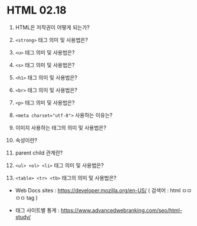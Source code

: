 # HTML												02.18

1. HTML은 저작권이 어떻게 되는가?
2. `<strong>` 태그 의미 및 사용법은?
3. `<u>` 태그 의미 및 사용법은?


4. `<s>` 태그 의미 및 사용법은?
5. `<h1>` 태그 의미 및 사용법은?
6. `<br>` 태그 의미 및 사용법은?
7. `<p>` 태그 의미 및 사용법은?
8. `<meta charset="utf-8">` 사용하는 이유는?
9. 이미지 사용하는 태그의 의미 및 사용법은?
10. 속성이란?
11. parent child 관계란? 
12. `<ul> <ol> <li>` 태그 의미 및 사용법은?
13. `<table> <tr> <tb>` 태그의 의미 및 사용법은?







* Web Docs sites : https://developer.mozilla.org/en-US/
  ( 검색어 : html ㅁㅁㅁㅁ tag )

* 태그 사이트별 통계 : https://www.advancedwebranking.com/seo/html-study/
